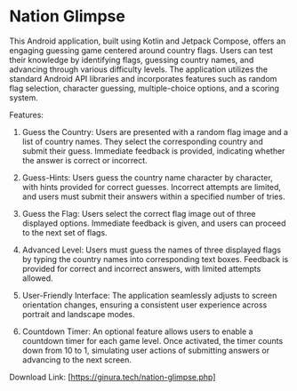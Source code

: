 # Nation Glimpse

This Android application, built using Kotlin and Jetpack Compose, offers an engaging guessing game centered around country flags. Users can test their knowledge by identifying flags, guessing country names, and advancing through various difficulty levels. The application utilizes the standard Android API libraries and incorporates features such as random flag selection, character guessing, multiple-choice options, and a scoring system.

Features:

1) Guess the Country: Users are presented with a random flag image and a list of country names. They select the corresponding country and submit their guess. Immediate feedback is provided, indicating whether the answer is correct or incorrect.

2) Guess-Hints: Users guess the country name character by character, with hints provided for correct guesses. Incorrect attempts are limited, and users must submit their answers within a specified number of tries.

3) Guess the Flag: Users select the correct flag image out of three displayed options. Immediate feedback is given, and users can proceed to the next set of flags.

4) Advanced Level: Users must guess the names of three displayed flags by typing the country names into corresponding text boxes. Feedback is provided for correct and incorrect answers, with limited attempts allowed.

5) User-Friendly Interface: The application seamlessly adjusts to screen orientation changes, ensuring a consistent user experience across portrait and landscape modes.

6) Countdown Timer: An optional feature allows users to enable a countdown timer for each game level. Once activated, the timer counts down from 10 to 1, simulating user actions of submitting answers or advancing to the next screen.

Download Link: [https://ginura.tech/nation-glimpse.php]
